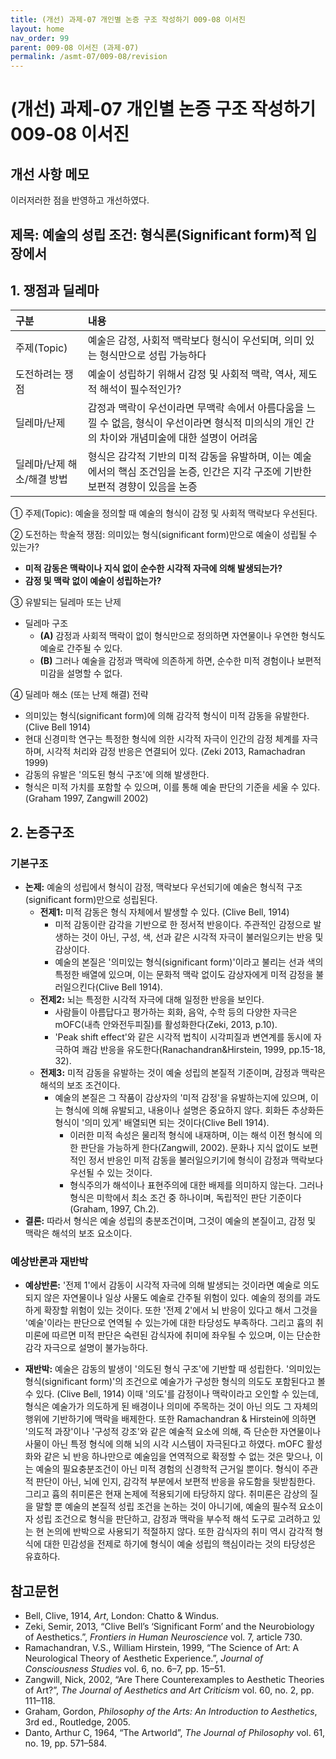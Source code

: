 ```yaml
---
title: (개선) 과제-07 개인별 논증 구조 작성하기 009-08 이서진
layout: home
nav_order: 99
parent: 009-08 이서진 (과제-07)
permalink: /asmt-07/009-08/revision
---
```


# (개선) 과제-07 개인별 논증 구조 작성하기 009-08 이서진 

## 개선 사항 메모

이러저러한 점을 반영하고 개선하였다.

## 제목: 예술의 성립 조건: 형식론(Significant form)적 입장에서

## 1. 쟁점과 딜레마

| 구분 | 내용 |
|:---|:---|
| 주제(Topic) | 예술은 감정, 사회적 맥락보다 형식이 우선되며, 의미 있는 형식만으로 성립 가능하다 |
| 도전하려는 쟁점 | 예술이 성립하기 위해서 감정 및 사회적 맥락, 역사, 제도적 해석이 필수적인가? |
| 딜레마/난제 | 감정과 맥락이 우선이라면 무맥락 속에서 아름다움을 느낄 수 없음, 형식이 우선이라면 형식적 미의식의 개인 간의 차이와 개념미술에 대한 설명이 어려움 |
| 딜레마/난제 해소/해결 방법 | 형식은 감각적 기반의 미적 감동을 유발하며, 이는 예술에서의 핵심 조건임을 논증, 인간은 지각 구조에 기반한 보편적 경향이 있음을 논증 |

① 주제(Topic): 예술을 정의할 때 예술의 형식이 감정 및 사회적 맥락보다 우선된다.

② 도전하는 학술적 쟁점: 의미있는 형식(significant form)만으로 예술이 성립될 수 있는가?

- **미적 감동은 맥락이나 지식 없이 순수한 시각적 자극에 의해 발생되는가?**  
- **감정 및 맥락 없이 예술이 성립하는가?**  

③ 유발되는 딜레마 또는 난제

- 딜레마 구조
  - **(A)** 감정과 사회적 맥락이 없이 형식만으로 정의하면 자연물이나 우연한 형식도 예술로 간주될 수 있다.
  - **(B)** 그러나 예술을 감정과 맥락에 의존하게 하면, 순수한 미적 경험이나 보편적 미감을 설명할 수 없다.

④ 딜레마 해소 (또는 난제 해결) 전략

- 의미있는 형식(significant form)에 의해 감각적 형식이 미적 감동을 유발한다. (Clive Bell 1914)
- 현대 신경미학 연구는 특정한 형식에 의한 시각적 자극이 인간의 감정 체계를 자극하며, 시각적 처리와 감정 반응은 연결되어 있다. (Zeki 2013, Ramachadran 1999)
- 감동의 유발은 '의도된 형식 구조'에 의해 발생한다.
- 형식은 미적 가치를 포함할 수 있으며, 이를 통해 예술 판단의 기준을 세울 수 있다. (Graham 1997, Zangwill 2002)

## 2. 논증구조

### 기본구조

- **논제:** 예술의 성립에서 형식이 감정, 맥락보다 우선되기에 예술은 형식적 구조(significant form)만으로 성립된다.
  - **전제1:** 미적 감동은 형식 자체에서 발생할 수 있다. (Clive Bell, 1914)
    - 미적 감동이란 감각을 기반으로 한 정서적 반응이다. 주관적인 감정으로 발생하는 것이 아닌, 구성, 색, 선과 같은 시각적 자극이 불러일으키는 반응 및 감상이다.
    - 예술의 본질은 '의미있는 형식(significant form)'이라고 불리는 선과 색의 특정한 배열에 있으며, 이는 문화적 맥락 없이도 감상자에게 미적 감정을 불러일으킨다(Clive Bell 1914). 
  - **전제2:** 뇌는 특정한 시각적 자극에 대해 일정한 반응을 보인다.
    - 사람들이 아름답다고 평가하는 회화, 음악, 수학 등의 다양한 자극은 mOFC(내측 안와전두피질)를 활성화한다(Zeki, 2013, p.10).
    - 'Peak shift effect'와 같은 시각적 법칙이 시각피질과 변연계를 동시에 자극하여 쾌감 반응을 유도한다(Ranachandran&Hirstein, 1999, pp.15-18, 32).
  - **전제3:** 미적 감동을 유발하는 것이 예술 성립의 본질적 기준이며, 감정과 맥락은 해석의 보조 조건이다.
	- 예술의 본질은 그 작품이 감상자의 '미적 감정'을 유발하는지에 있으며, 이는 형식에 의해 유발되고, 내용이나 설명은 중요하지 않다. 회화든 추상화든 형식이 '의미 있게' 배열되면 되는 것이다(Clive Bell 1914).
      - 이러한 미적 속성은 물리적 형식에 내재하며, 이는 해석 이전 형식에 의한 판단을 가능하게 한다(Zangwill, 2002). 문화나 지식 없이도 보편적인 정서 반응인 미적 감동을 불러일으키기에 형식이 감정과 맥락보다 우선될 수 있는 것이다.
      - 형식주의가 해석이나 표현주의에 대한 배제를 의미하지 않는다. 그러나 형식은 미학에서 최소 조건 중 하나이며, 독립적인 판단 기준이다(Graham, 1997, Ch.2).
- **결론:** 따라서 형식은 예술 성립의 충분조건이며, 그것이 예술의 본질이고, 감정 및 맥락은 해석의 보조 요소이다.

### 예상반론과 재반박

- **예상반론:** '전제 1'에서 감동이 시각적 자극에 의해 발생되는 것이라면 예술로 의도되지 않은 자연물이나 일상 사물도 예술로 간주될 위험이 있다. 예술의 정의를 과도하게 확장할 위험이 있는 것이다. 또한 '전제 2'에서 뇌 반응이 있다고 해서 그것을 '예술'이라는 판단으로 연역될 수 있는가에 대한 타당성도 부족하다. 그리고 흄의 취미론에 따르면 미적 판단은 숙련된 감식자에 취미에 좌우될 수 있으며, 이는 단순한 감각 자극으로 설명이 불가능하다.

- **재반박:** 예술은 감동의 발생이 '의도된 형식 구조'에 기반할 때 성립한다. '의미있는 형식(significant form)'의 조건으로 예술가가 구성한 형식의 의도도 포함된다고 볼 수 있다. (Clive Bell, 1914) 이때 '의도'를 감정이나 맥락이라고 오인할 수 있는데, 형식은 예술가가 의도하게 된 배경이나 의미에 주목하는 것이 아닌 의도 그 자체의 행위에 기반하기에 맥락을 배제한다. 또한 Ramachandran & Hirstein에 의하면 '의도적 과장'이나 '구성적 강조'와 같은 예술적 요소에 의해, 즉 단순한 자연물이나 사물이 아닌 특정 형식에 의해 뇌의 시각 시스템이 자극된다고 하였다. mOFC 활성화와 같은 뇌 반응 하나만으로 예술임을 연역적으로 확정할 수 없는 것은 맞으나, 이는 예술의 필요충분조건이 아닌 미적 경험의 신경학적 근거일 뿐이다. 형식이 주관적 판단이 아닌, 뇌에 인지, 감각적 부분에서 보편적 반응을 유도함을 뒷받침한다. 그리고 흄의 취미론은 현재 논제에 적용되기에 타당하지 않다. 취미론은 감상의 질을 말할 뿐 예술의 본질적 성립 조건을 논하는 것이 아니기에, 예술의 필수적 요소이자 성립 조건으로 형식을 판단하고, 감정과 맥락을 부수적 해석 도구로 고려하고 있는 현 논의에 반박으로 사용되기 적절하지 않다. 또한 감식자의 취미 역시 감각적 형식에 대한 민감성을 전제로 하기에 형식이 예술 성립의 핵심이라는 것의 타당성은 유효하다.

## 참고문헌
- Bell, Clive, 1914, *Art*, London: Chatto & Windus.
- Zeki, Semir, 2013, “Clive Bell’s ‘Significant Form’ and the Neurobiology of Aesthetics.”, *Frontiers in Human Neuroscience* vol. 7, article 730.
- Ramachandran, V.S., William Hirstein, 1999, “The Science of Art: A Neurological Theory of Aesthetic Experience.”, *Journal of Consciousness Studies* vol. 6, no. 6–7, pp. 15–51.
- Zangwill, Nick, 2002, “Are There Counterexamples to Aesthetic Theories of Art?”, *The Journal of Aesthetics and Art Criticism* vol. 60, no. 2, pp. 111–118. 
- Graham, Gordon, *Philosophy of the Arts: An Introduction to Aesthetics*, 3rd ed., Routledge, 2005.
- Danto, Arthur C, 1964, “The Artworld”, *The Journal of Philosophy* vol. 61, no. 19, pp. 571–584.
